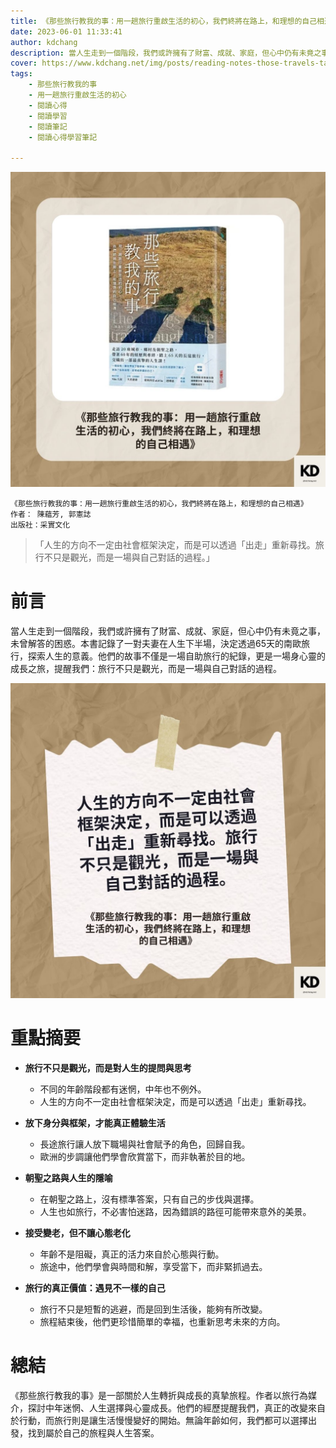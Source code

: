 ```yaml
---
title: 《那些旅行教我的事：用一趟旅行重啟生活的初心，我們終將在路上，和理想的自己相遇》| 閱讀心得學習筆記
date: 2023-06-01 11:33:41
author: kdchang
description: 當人生走到一個階段，我們或許擁有了財富、成就、家庭，但心中仍有未竟之事，未曾解答的困惑。本書記錄了一對夫妻在人生下半場，決定透過65天的南歐旅行，探索人生的意義。他們的故事不僅是一場自助旅行的紀錄，更是一場身心靈的成長之旅，提醒我們：旅行不只是觀光，而是一場與自己對話的過程。 
cover: https://www.kdchang.net/img/posts/reading-notes-those-travels-taught-me-use-a-trip-to-restart-the-original-intention-of-life-1.jpg
tags: 
    - 那些旅行教我的事
    - 用一趟旅行重啟生活的初心
    - 閱讀心得
    - 閱讀學習
    - 閱讀筆記
    - 閱讀心得學習筆記

---
```


![](img/posts/reading-notes-those-travels-taught-me-use-a-trip-to-restart-the-original-intention-of-life-1.jpg)

```
《那些旅行教我的事：用一趟旅行重啟生活的初心，我們終將在路上，和理想的自己相遇》
作者： 陳蘊芳, 郭憲誌  
出版社：采實文化
```

>「人生的方向不一定由社會框架決定，而是可以透過「出走」重新尋找。旅行不只是觀光，而是一場與自己對話的過程。」  

# 前言 
當人生走到一個階段，我們或許擁有了財富、成就、家庭，但心中仍有未竟之事，未曾解答的困惑。本書記錄了一對夫妻在人生下半場，決定透過65天的南歐旅行，探索人生的意義。他們的故事不僅是一場自助旅行的紀錄，更是一場身心靈的成長之旅，提醒我們：旅行不只是觀光，而是一場與自己對話的過程。

![](img/posts/reading-notes-those-travels-taught-me-use-a-trip-to-restart-the-original-intention-of-life-2.jpg)

# 重點摘要 
- **旅行不只是觀光，而是對人生的提問與思考**  
  - 不同的年齡階段都有迷惘，中年也不例外。  
  - 人生的方向不一定由社會框架決定，而是可以透過「出走」重新尋找。

- **放下身分與框架，才能真正體驗生活**  
  - 長途旅行讓人放下職場與社會賦予的角色，回歸自我。  
  - 歐洲的步調讓他們學會欣賞當下，而非執著於目的地。  

- **朝聖之路與人生的隱喻**  
  - 在朝聖之路上，沒有標準答案，只有自己的步伐與選擇。  
  - 人生也如旅行，不必害怕迷路，因為錯誤的路徑可能帶來意外的美景。  

- **接受變老，但不讓心態老化**  
  - 年齡不是阻礙，真正的活力來自於心態與行動。  
  - 旅途中，他們學會與時間和解，享受當下，而非緊抓過去。  

- **旅行的真正價值：遇見不一樣的自己**  
  - 旅行不只是短暫的逃避，而是回到生活後，能夠有所改變。  
  - 旅程結束後，他們更珍惜簡單的幸福，也重新思考未來的方向。  

# 總結
《那些旅行教我的事》是一部關於人生轉折與成長的真摯旅程。作者以旅行為媒介，探討中年迷惘、人生選擇與心靈成長。他們的經歷提醒我們，真正的改變來自於行動，而旅行則是讓生活慢慢變好的開始。無論年齡如何，我們都可以選擇出發，找到屬於自己的旅程與人生答案。